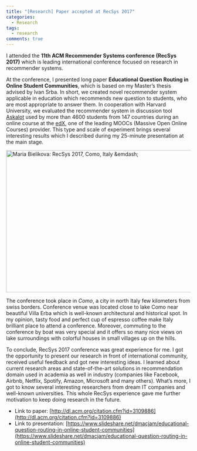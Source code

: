 ```yaml
---
title: "[Research] Paper accepted at RecSys 2017"
categories:
  - Research
tags:
  - research
comments: true
---
```

I attended the **11th ACM Recommender Systems conference (RecSys 2017)** which is leading international conference focused on research in recommender systems. 

At the conference, I presented long paper **Educational Question Routing in Online Student Communities**<!--more-->, which is based on my Master’s thesis advised by Ivan Srba. In short, we created novel recommender system applicable in education which recommends new question to students, who are most appropriate to answer them. In cooperation with Harvard University, we evaluated the recommender system in discussion tool [Askalot](https://github.com/AskalotCQA/askalot) used by more than 4600 students from 147 countries during an online course at the [edX](https://courses.edx.org/courses/course-v1:CaltechDelftX+QuCryptox+3T2016), one of the leading MOOCs (Massive Open Online Courses) provider. This type and scale of experiment brings several interesting results which I described during my 25-minute presentation at the main stage.

<a href="http://mariabielik.zenfolio.com/recsys2017/e94da8006"><img class="center" src="http://mariabielik.zenfolio.com/img/s/v-2/p2497347590-3.jpg" width="580" height="387" alt="Maria Bielikova: RecSys 2017, Como, Italy &emdash; " /></a>

The conference took place in _Como_, a city in north Italy few kilometers from swiss borders. Conference venue was located close to lake Como near beautiful Villa Erba which is well-known architectural and historical spot. In my opinion, tasty food and perfect cup of espresso coffee make Italy brilliant place to attend a conference. Moreover, commuting to the conference by boat was very special and it offers so many nice views on lake surroundings with colorful houses in small villages up on the hills.

To conclude, RecSys 2017 conference was great experience for me. I got the opportunity to present our research in front of international community, received useful feedback and got new interesting ideas. I learned about current research areas and state-of-the-art solutions in recommendation domain used in academia as well in industry (companies like Facebook, Airbnb, Netflix, Spotify, Amazon, Microsoft and many others). What’s more, I got to know several interesting researchers from dream IT companies and well-known universities. This whole RecSys experience gave me further motivation to keep doing research in the future.

- Link to paper: [http://dl.acm.org/citation.cfm?id=3109886](http://dl.acm.org/citation.cfm?id=3109886)
- Link to presentation: [https://www.slideshare.net/dmacjam/educational-question-routing-in-online-student-communities](https://www.slideshare.net/dmacjam/educational-question-routing-in-online-student-communities)



